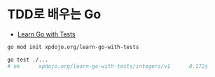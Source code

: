 # TDD로 배우는 Go

- [Learn Go with Tests](https://quii.gitbook.io/learn-go-with-tests/)

```bash
go mod init xpdojo.org/learn-go-with-tests

go test ./...
# ok      xpdojo.org/learn-go-with-tests/integers/v1      0.172s
```
